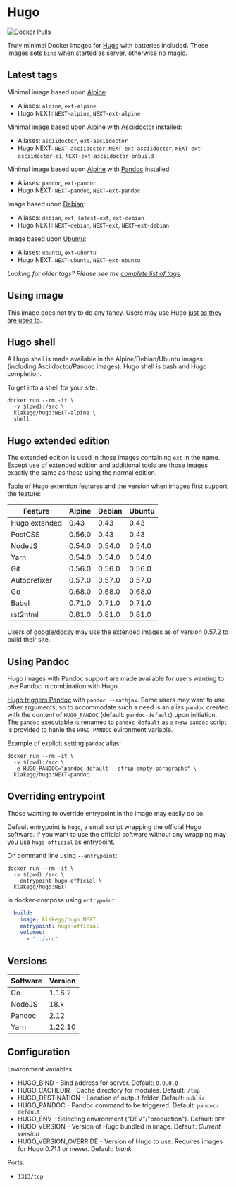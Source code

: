 # Hugo

[![Docker Pulls](https://img.shields.io/docker/pulls/klakegg/hugo.svg)](https://store.docker.com/community/images/klakegg/hugo)

Truly minimal Docker images for [Hugo](http://gohugo.io/) with batteries included.
These images sets `bind` when started as server, otherwise no magic.

## Latest tags

Minimal image based upon [Alpine](https://hub.docker.com/r/_/alpine/):

* Aliases: `alpine`, `ext-alpine`
* Hugo NEXT: `NEXT-alpine`, `NEXT-ext-alpine`

Minimal image based upon [Alpine](https://hub.docker.com/r/_/alpine/) with [Asciidoctor](http://asciidoctor.org/) installed:

* Aliases: `asciidoctor`, `ext-asciidoctor`
* Hugo NEXT: `NEXT-asciidoctor`, `NEXT-ext-asciidoctor`, `NEXT-ext-asciidoctor-ci`, `NEXT-ext-asciidoctor-onbuild`

Minimal image based upon [Alpine](https://hub.docker.com/r/_/alpine/) with [Pandoc](https://pandoc.org/) installed:

* Aliases: `pandoc`, `ext-pandoc`
* Hugo NEXT: `NEXT-pandoc`, `NEXT-ext-pandoc`

Image based upon [Debian](https://hub.docker.com/r/_/debian/):

* Aliases: `debian`, `ext`, `latest-ext`, `ext-debian`
* Hugo NEXT: `NEXT-debian`, `NEXT-ext`, `NEXT-ext-debian`

Image based upon [Ubuntu](https://hub.docker.com/r/_/ubuntu/):

* Aliases: `ubuntu`, `ext-ubuntu`
* Hugo NEXT: `NEXT-ubuntu`, `NEXT-ext-ubuntu`

*Looking for older tags? Please see the [complete list of tags](https://github.com/klakegg/docker-hugo/blob/master/doc/tags.md).*

## Using image

This image does not try to do any fancy.
Users may use Hugo [just as they are used to](https://gohugo.io/documentation/).

## Hugo shell

A Hugo shell is made available in the Alpine/Debian/Ubuntu images (including Asciidoctor/Pandoc images).
Hugo shell is bash and Hugo completion.

To get into a shell for your site:

```shell
docker run --rm -it \
  -v $(pwd):/src \
  klakegg/hugo:NEXT-alpine \
  shell
```

## Hugo extended edition

The extended edition is used in those images containing `ext` in the name. Except use of extended edition and additional tools are those images exactly the same as those using the normal edition.

Table of Hugo extention features and the version when images first support the feature:

| Feature       | Alpine | Debian | Ubuntu |
| ------------- | ------ | ------ | ------ |
| Hugo extended | 0.43   | 0.43   | 0.43   |
| PostCSS       | 0.56.0 | 0.43   | 0.43   |
| NodeJS        | 0.54.0 | 0.54.0 | 0.54.0 |
| Yarn          | 0.54.0 | 0.54.0 | 0.54.0 |
| Git           | 0.56.0 | 0.56.0 | 0.56.0 |
| Autoprefixer  | 0.57.0 | 0.57.0 | 0.57.0 |
| Go            | 0.68.0 | 0.68.0 | 0.68.0 |
| Babel         | 0.71.0 | 0.71.0 | 0.71.0 |
| rst2html      | 0.81.0 | 0.81.0 | 0.81.0 |

Users of [google/docsy](https://github.com/google/docsy) may use the extended images as of version 0.57.2 to build their site.

## Using Pandoc

Hugo images with Pandoc support are made available for users wanting to use Pandoc in combination with Hugo.

[Hugo triggers Pandoc](https://gohugo.io/content-management/formats/#additional-formats-through-external-helpers) with `pandoc --mathjax`.
Some users may want to use other arguments, so to accommodate such a need is an alias `pandoc` created with the content of `HUGO_PANDOC` (default: `pandoc-default`) upon initiation.
The `pandoc` executable is renamed to `pandoc-default` as a new `pandoc` script is provided to hanle the `HUGO_PANDOC` evironment variable.

Example of explicit setting `pandoc` alias:

```shell
docker run --rm -it \
  -v $(pwd):/src \
  -e HUGO_PANDOC="pandoc-default --strip-empty-paragraphs" \
  klakegg/hugo:NEXT-pandoc
```

## Overriding entrypoint

Those wanting to override entrypoint in the image may easily do so.

Default entrypoint is `hugo`, a small script wrapping the official Hugo software. If you want to use the official software without any wrapping may you use `hugo-official` as entrypoint.

On command line using `--entrypoint`:

```shell
docker run --rm -it \
  -v $(pwd):/src \
  --entrypoint hugo-official \
  klakegg/hugo:NEXT
```

In docker-compose using `entrypoint`:

```yaml
  build:
    image: klakegg/hugo:NEXT
    entrypoint: hugo-official
    volumes:
      - ".:/src"
```


## Versions

| Software | Version |
| -------- | ------- |
| Go       | 1.16.2  |
| NodeJS   | 18.x    |
| Pandoc   | 2.12    |
| Yarn     | 1.22.10 |


## Configuration

Environment variables:
* HUGO_BIND - Bind address for server. Default: `0.0.0.0`
* HUGO_CACHEDIR - Cache directory for modules. Default: `/tmp`
* HUGO_DESTINATION - Location of output folder. Default: `public`
* HUGO_PANDOC - Pandoc command to be triggered. Default: `pandoc-default`
* HUGO_ENV - Selecting environment ("DEV"/"production"). Default: `DEV`
* HUGO_VERSION - Version of Hugo bundled in image. Default: *Current version*
* HUGO_VERSION_OVERRIDE - Version of Hugo to use. Requires images for Hugo 0.71.1 or newer. Default: *blank*

Ports:
* `1313/tcp`
